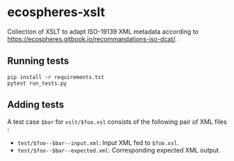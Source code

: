 # ecospheres-xslt

Collection of XSLT to adapt ISO-19139 XML metadata according to https://ecospheres.gitbook.io/recommandations-iso-dcat/.


## Running tests

```
pip install -r requirements.txt
pytest run_tests.py
```

## Adding tests

A test case `$bar` for `xslt/$foo.xsl` consists of the following pair of XML files :
- `test/$foo--$bar--input.xml`: Input XML fed to `$foo.xsl`. 
- `test/$foo--$bar--expected.xml`: Corresponding expected XML output.

